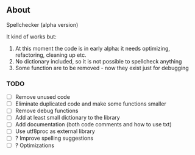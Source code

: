 ## About
Spellchecker (alpha version)

It kind of works but:
1. At this moment the code is in early alpha: it needs optimizing, refactoring, cleaning up etc.
2. No dictionary included, so it is not possible to spellcheck anything
3. Some function are to be removed - now they exist just for debugging

### TODO
- [ ] Remove unused code
- [ ] Eliminate duplicated code and make some functions smaller
- [ ] Remove debug functions
- [ ] Add at least small dictionary to the library
- [ ] Add documentation (both code comments and how to use txt)
- [ ] Use utf8proc as external library
- [ ] ? Improve spelling suggestions
- [ ] ? Optimizations

